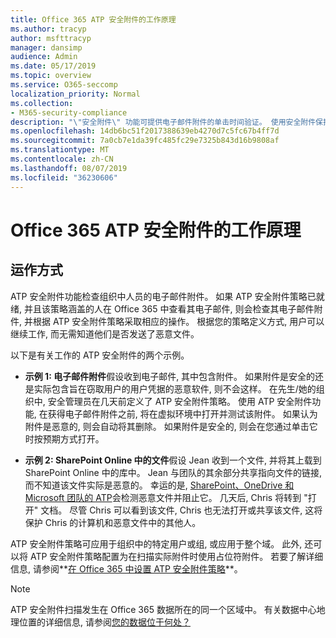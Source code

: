 ```yaml
---
title: Office 365 ATP 安全附件的工作原理
ms.author: tracyp
author: msfttracyp
manager: dansimp
audience: Admin
ms.date: 05/17/2019
ms.topic: overview
ms.service: O365-seccomp
localization_priority: Normal
ms.collection:
- M365-security-compliance
description: "\"安全附件\" 功能可提供电子邮件附件的单击时间验证。 使用安全附件保护组织免受用户在电子邮件中发送或接收的恶意文件的攻击。"
ms.openlocfilehash: 14db6bc51f2017388639eb4270d7c5fc67b4ff7d
ms.sourcegitcommit: 7a0cb7e1da39fc485fc29e7325b843d16b9808af
ms.translationtype: MT
ms.contentlocale: zh-CN
ms.lasthandoff: 08/07/2019
ms.locfileid: "36230606"
---
```

# <a name="how-ffice-365-atp-safe-attachments-works"></a>Office 365 ATP 安全附件的工作原理

## <a name="how-it-works"></a>运作方式

ATP 安全附件功能检查组织中人员的电子邮件附件。 如果 ATP 安全附件策略已就绪, 并且该策略涵盖的人在 Office 365 中查看其电子邮件, 则会检查其电子邮件附件, 并根据 ATP 安全附件策略采取相应的操作。 根据您的策略定义方式, 用户可以继续工作, 而无需知道他们是否发送了恶意文件。
  
以下是有关工作的 ATP 安全附件的两个示例。
  
- **示例 1: 电子邮件附件**假设收到电子邮件, 其中包含附件。 如果附件是安全的还是实际包含旨在窃取用户的用户凭据的恶意软件, 则不会这样。 在先生/她的组织中, 安全管理员在几天前定义了 ATP 安全附件策略。 使用 ATP 安全附件功能, 在获得电子邮件附件之前, 将在虚拟环境中打开并测试该附件。 如果认为附件是恶意的, 则会自动将其删除。 如果附件是安全的, 则会在您通过单击它时按预期方式打开。

- **示例 2: SharePoint Online 中的文件**假设 Jean 收到一个文件, 并将其上载到 SharePoint Online 中的库中。 Jean 与团队的其余部分共享指向文件的链接, 而不知道该文件实际是恶意的。 幸运的是, [SharePoint、OneDrive 和 Microsoft 团队的 ATP](atp-for-spo-odb-and-teams.md)会检测恶意文件并阻止它。 几天后, Chris 将转到 "打开" 文档。 尽管 Chris 可以看到该文件, Chris 也无法打开或共享该文件, 这将保护 Chris 的计算机和恶意文件中的其他人。

ATP 安全附件策略可应用于组织中的特定用户或组, 或应用于整个域。 此外, 还可以将 ATP 安全附件策略配置为在扫描实际附件时使用占位符附件。 若要了解详细信息, 请参阅**[在 Office 365 中设置 ATP 安全附件策略](set-up-atp-safe-attachments-policies.md)**。

> [!NOTE]
> ATP 安全附件扫描发生在 Office 365 数据所在的同一个区域中。 有关数据中心地理位置的详细信息, 请参阅[您的数据位于何处？](https://products.office.com/where-is-your-data-located?geo=All) 


